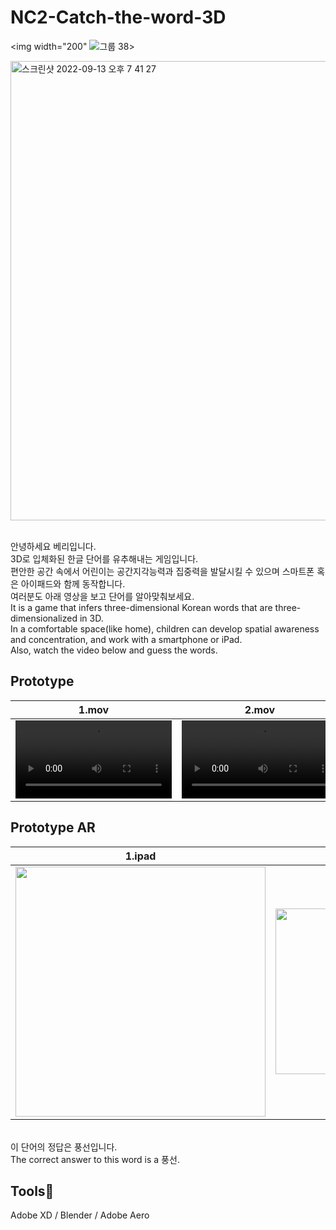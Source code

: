 # NC2-Catch-the-word-3D


<img width="200" ![그룹 38](https://user-images.githubusercontent.com/103024780/189884979-d9f4022d-1bbc-43d0-9d5c-aaa4cd813ae3.png)>

<img width="735" alt="스크린샷 2022-09-13 오후 7 41 27" src="https://user-images.githubusercontent.com/103024780/189884850-7d153503-1bdd-4bb4-8741-a8449b13612e.png">


<br>안녕하세요 베리입니다.
<br>3D로 입체화된 한글 단어를 유추해내는 게임입니다.
<br>편안한 공간 속에서 어린이는 공간지각능력과 집중력을 발달시킬 수 있으며 스마트폰 혹은 아이패드와 함께 동작합니다.
<br>여러분도 아래 영상을 보고 단어를 알아맞춰보세요.
<br>It is a game that infers three-dimensional Korean words that are three-dimensionalized in 3D.
<br>In a comfortable space(like home), children can develop spatial awareness and concentration, and work with a smartphone or iPad.
<br>Also, watch the video below and guess the words.




## Prototype

|1.mov|2.mov|3.move|
|----|----|----|
|<video width= "250" src = "https://user-images.githubusercontent.com/103024780/189877678-c7ad1c67-3629-4f99-8cc3-fd838eeaee0a.mov">|<video width= "250" src = "https://user-images.githubusercontent.com/103024780/189877728-80f2572f-f2aa-4cc9-a609-753d23336409.mov">|<video width= "250" src = "https://user-images.githubusercontent.com/103024780/189877750-f200c1e4-3497-4cfb-9042-1fa72b9c6c10.mov">|

## Prototype AR

|1.ipad|2.iphone|
|----|----|
|<img width = "400" src = "https://user-images.githubusercontent.com/103024780/189875276-039bdc75-6c14-419b-b82f-14fe82a3a57c.mov">|<img width = "265" src = "https://user-images.githubusercontent.com/103024780/189874804-032585bf-805e-4cc2-99e1-f3a7e535032a.mov">

  
<br>이 단어의 정답은 풍선입니다.
<br>The correct answer to this word is a 풍선.

  
 ## Tools🏏
  Adobe XD / Blender / Adobe Aero
